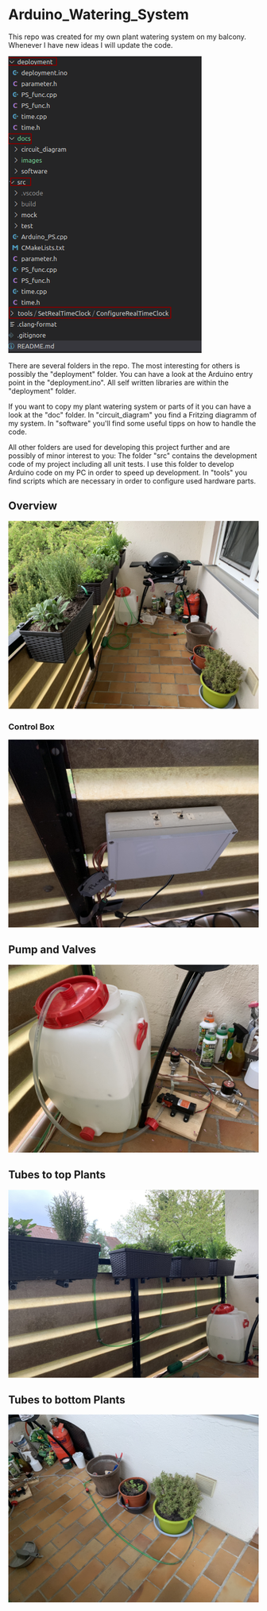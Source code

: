 # Arduino_Watering_System

This repo was created for my own plant watering system on my balcony. Whenever I have new ideas I will update the code.

![FileStructure](docs/images/FileStructure.png)

There are several folders in the repo. The most interesting for others is possibly the "deployment" folder. You can have a
look at the Arduino entry point in the "deployment.ino". All self written libraries are within the "deployment" folder.

If you want to copy my plant watering system or parts of it you can have a look at the "doc" folder. In "circuit_diagram"
you find a Fritzing diagramm of my system. In "software" you'll find some useful tipps on how to handle the code.

All other folders are used for developing this project further and are possibly of minor interest to you:
The folder "src" contains the development code of my project including all unit tests. I use this folder to develop Arduino
code on my PC in order to speed up development. In "tools" you find scripts which are necessary in order to configure used
hardware parts.

## Overview

![toplevel](docs/images/toplevel.JPEG)

### Control Box

![control](docs/images/control.JPEG)

## Pump and Valves

![valves](docs/images/valves.JPEG)

## Tubes to top Plants

![tubes_top](docs/images/tubes_top.JPEG)

## Tubes to bottom Plants

![tubes_bottom](docs/images/tubes_bottom.JPEG)
